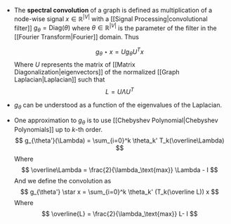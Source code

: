 * The **spectral convolution** of a graph is defined as multiplication of a node-wise signal $x\in\mathbb{R}^{|V|}$ with a [[Signal Processing|convolutional filter]] $g_\theta = \text{Diag}(\theta)$ where $\theta\in\mathbb{R}^{|V|}$ is the parameter of the filter in the [[Fourier Transform|Fourier]] domain. Thus
  
  $$
  g_\theta\star  x = U g_\theta U^T x
  $$
  Where $U$ represents the matrix of [[Matrix Diagonalization|eigenvectors]] of the normalized [[Graph Laplacian|Laplacian]] such that
  $$
  L = U\Lambda U^T
  $$
* $g_\theta$ can be understood as a function of the eigenvalues of the Laplacian.

* One approximation to $g_\theta$ is to use [[Chebyshev Polynomial|Chebyshev Polynomials]] up to $k$-th order.
  $$
  g_{\theta'}(\Lambda) = \sum_{i=0}^k \theta_k' T_k(\overline\Lambda) 
  $$
  Where
  $$
  \overline\Lambda = \frac{2}{\lambda_\text{max}} \Lambda - I
  $$
  And we define the convolution as
  $$
  g_{\theta'} \star x = \sum_{i=0}^k \theta_k' (T_k(\overline L)) x 
  $$
  Where
  $$
  \overline{L} = \frac{2}{\lambda_\text{max}} L- I
  $$
